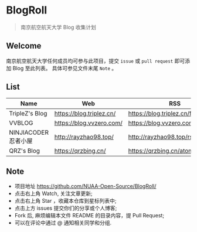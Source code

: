 # BlogRoll

> 南京航空航天大学 Blog 收集计划

## Welcome

南京航空航天大学任何成员均可参与此项目，提交 `issue` 或 `pull request` 即可添加 Blog 至此列表。
具体可参见文件末尾 `Note` 。

## List



| Name           | Web                      | RSS                           |
| -------------- | ------------------------ | ----------------------------- |
| TripleZ's Blog | https://blog.triplez.cn/ | https://blog.triplez.cn/feed/ |
| VVBLOG | https://blog.vvzero.com/ | https://blog.vvzero.com/atom.xml |
| NINJIACODER忍者小屋 | http://rayzhao98.top/ | http://rayzhao98.top/rss |
| QRZ's Blog | https://qrzbing.cn/ | https://qrzbing.cn/atom.xml |

## Note

- 项目地址 https://github.com/NUAA-Open-Source/BlogRoll/
- 点击右上角 Watch, 关注文章更新;
- 点击右上角 Star ，收藏本仓库到星标列表中;
- 点击上方 issues 提交你们的分享或个人博客;
- Fork 后, 麻烦编辑本文件 README 的目录内容，提 Pull Request;
- 可以在评论中通过 @ 通知相关同学和分组.
